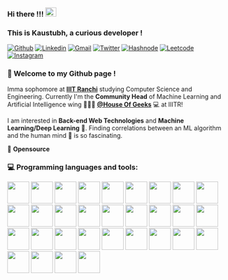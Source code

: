 ### Hi there !!! <img src="https://raw.githubusercontent.com/MartinHeinz/MartinHeinz/master/wave.gif" width="25" height="21" />
### This is Kaustubh, a curious developer !

[![Github](https://img.shields.io/badge/GitHub-100000?style=for-the-badge&logo=github&logoColor=white)](https://github.com/kaustubh-s1)
[![Linkedin](https://img.shields.io/badge/LinkedIn-0077B5?style=for-the-badge&logo=linkedin&logoColor=white)](https://www.linkedin.com/in/kausmos)
[![Gmail](https://img.shields.io/badge/Gmail-D14836?style=for-the-badge&logo=gmail&logoColor=white)](mailto:kaustubh08.ugcs20@iiitranchi.ac.in)
[![Twitter](https://img.shields.io/badge/Twitter-1DA1F2?style=for-the-badge&logo=twitter&logoColor=white)](https://twitter.com/kaus_mos)
[![Hashnode](https://img.shields.io/badge/Hashnode-2962FF?style=for-the-badge&logo=hashnode&logoColor=white)](https://kausmos.hashnode.dev/)
[![Leetcode](https://img.shields.io/badge/-LeetCode-FFA116?style=for-the-badge&logo=LeetCode&logoColor=black)](https://leetcode.com/kaus_mos/)
[![Instagram](https://img.shields.io/badge/Instagram-E4405F?style=for-the-badge&logo=instagram&logoColor=white)](https://www.instagram.com/_kaus.tubh/)

### 🌱 Welcome to my Github page !    
Imma sophomore at [**IIIT Ranchi**](https://github.com/iiitranchi) studying Computer Science and Engineering. Currently I'm the **Community Head** of Machine Learning and Artificial Intelligence wing 🙍🏽‍♂️ [**@House Of Geeks**](https://github.com/houseofgeeks) 💻 at IIITR!

I am interested in **Back-end Web Technologies** and **Machine Learning/Deep Learning** 🤖. Finding correlations between an ML algorithm and the human mind 🧠 is so fascinating.

💙 **Opensource**

### :computer: Programming languages and tools: 
<p>
<img src="https://cdn.jsdelivr.net/gh/devicons/devicon/icons/python/python-original.svg" height= 50 rem />
<img src="https://cdn.jsdelivr.net/gh/devicons/devicon/icons/javascript/javascript-original.svg" height= 50 rem/>
<img src="https://cdn.jsdelivr.net/gh/devicons/devicon/icons/typescript/typescript-original.svg" height= 50 rem/>          
<img src="https://cdn.jsdelivr.net/gh/devicons/devicon/icons/c/c-original.svg" height= 50 rem/>   
<img src="https://cdn.jsdelivr.net/gh/devicons/devicon/icons/cplusplus/cplusplus-original.svg" height=50 rem/>          
<img src="https://cdn.jsdelivr.net/gh/devicons/devicon/icons/java/java-original.svg" height= 50 rem/>          
<img src="https://cdn.jsdelivr.net/gh/devicons/devicon/icons/go/go-original.svg" height= 50 rem/>    
<img src="https://cdn.jsdelivr.net/gh/devicons/devicon/icons/rust/rust-plain.svg" height= 50 rem/>
<img src="https://cdn.jsdelivr.net/gh/devicons/devicon/icons/html5/html5-original.svg" height= 50 rem/>          
<img src="https://cdn.jsdelivr.net/gh/devicons/devicon/icons/css3/css3-original.svg" height= 50 rem/>
<img src="https://cdn.jsdelivr.net/gh/devicons/devicon/icons/bootstrap/bootstrap-original.svg" height= 50 rem/>          
<img src="https://cdn.jsdelivr.net/gh/devicons/devicon/icons/flask/flask-original.svg" height= 50 rem/>          
<img src="https://cdn.jsdelivr.net/gh/devicons/devicon/icons/mysql/mysql-plain.svg" height= 50 rem/>   
<img src="https://cdn.jsdelivr.net/gh/devicons/devicon/icons/redis/redis-original.svg" height= 50 rem/>
<img src="https://cdn.jsdelivr.net/gh/devicons/devicon/icons/sqlalchemy/sqlalchemy-original.svg" height= 50 rem/>            
<img src="https://cdn.jsdelivr.net/gh/devicons/devicon/icons/django/django-plain.svg" height= 50 rem/>
<img src="https://cdn.jsdelivr.net/gh/devicons/devicon/icons/fastapi/fastapi-original.svg" height = 50 rem/>          
<img src="https://cdn.jsdelivr.net/gh/devicons/devicon/icons/nestjs/nestjs-plain.svg" height= 50 rem/>               
<img src="https://cdn.jsdelivr.net/gh/devicons/devicon/icons/nodejs/nodejs-original.svg" height= 50 rem/>
<img src="https://cdn.jsdelivr.net/gh/devicons/devicon/icons/express/express-original.svg" height= 50 rem/> 
<img src="https://cdn.jsdelivr.net/gh/devicons/devicon/icons/jupyter/jupyter-original-wordmark.svg" height= 50 rem/>
<img src="https://cdn.jsdelivr.net/gh/devicons/devicon/icons/numpy/numpy-original.svg" height= 50 rem/>                                
<img src="https://cdn.jsdelivr.net/gh/devicons/devicon/icons/pandas/pandas-original.svg" height= 50 rem/>          
<img src="https://upload.wikimedia.org/wikipedia/commons/thumb/8/84/Matplotlib_icon.svg/1024px-Matplotlib_icon.svg.png" height= 50 rem/>
<img src="https://cdn.jsdelivr.net/gh/devicons/devicon/icons/tensorflow/tensorflow-original.svg" height= 50 rem/>          
<img src="https://cdn.jsdelivr.net/gh/devicons/devicon/icons/git/git-original.svg" height= 50 rem/>          
<img src="https://cdn.jsdelivr.net/gh/devicons/devicon/icons/heroku/heroku-plain.svg" height= 50 rem/>          
<img src="https://cdn.jsdelivr.net/gh/devicons/devicon/icons/amazonwebservices/amazonwebservices-original.svg" height= 50 rem/>                          
<img src="https://cdn.jsdelivr.net/gh/devicons/devicon/icons/docker/docker-original.svg" height= 50 rem/>          
<img src="https://cdn.jsdelivr.net/gh/devicons/devicon/icons/linux/linux-original.svg" height= 50 rem/>  
<img src="https://cdn.jsdelivr.net/gh/devicons/devicon/icons/pytorch/pytorch-original.svg" height= 50 rem/>        
</p>
